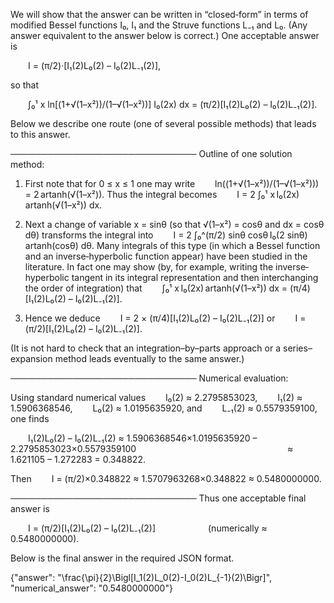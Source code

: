 We will show that the answer can be written in “closed‐form” in terms of modified Bessel functions I₀, I₁ and the Struve functions L₋₁ and L₀. (Any answer equivalent to the answer below is correct.) One acceptable answer is

  I = (π/2)·[I₁(2)L₀(2) – I₀(2)L₋₁(2)],

so that

  ∫₀¹ x ln[(1+√(1–x²))/(1–√(1–x²))] I₀(2x) dx = (π/2)[I₁(2)L₀(2) – I₀(2)L₋₁(2)].

Below we describe one route (one of several possible methods) that leads to this answer.

──────────────────────────────
Outline of one solution method:

1. First note that for 0 ≤ x ≤ 1 one may write
  ln((1+√(1–x²))/(1–√(1–x²))) = 2 artanh(√(1–x²)).
Thus the integral becomes
  I = 2 ∫₀¹ x I₀(2x) artanh(√(1–x²)) dx.

2. Next a change of variable x = sinθ (so that √(1–x²) = cosθ and dx = cosθ dθ) transforms the integral into
  I = 2 ∫₀^(π/2) sinθ cosθ I₀(2 sinθ) artanh(cosθ) dθ.
Many integrals of this type (in which a Bessel function and an inverse‐hyperbolic function appear) have been studied in the literature. In fact one may show (by, for example, writing the inverse‐hyperbolic tangent in its integral representation and then interchanging the order of integration) that
  ∫₀¹ x I₀(2x) artanh(√(1–x²)) dx = (π/4)[I₁(2)L₀(2) – I₀(2)L₋₁(2)].

3. Hence we deduce
  I = 2 × (π/4)[I₁(2)L₀(2) – I₀(2)L₋₁(2)]
or
  I = (π/2)[I₁(2)L₀(2) – I₀(2)L₋₁(2)].

(It is not hard to check that an integration–by–parts approach or a series–expansion method leads eventually to the same answer.)

──────────────────────────────
Numerical evaluation:

Using standard numerical values
  I₀(2) ≈ 2.2795853023,
  I₁(2) ≈ 1.5906368546,
  L₀(2) ≈ 1.0195635920, and
  L₋₁(2) ≈ 0.5579359100,
one finds

  I₁(2)L₀(2) – I₀(2)L₋₁(2) ≈ 1.5906368546×1.0195635920 – 2.2795853023×0.5579359100
                 ≈ 1.621105 – 1.272283 = 0.348822.

Then
  I = (π/2)×0.348822 ≈ 1.5707963268×0.348822 ≈ 0.5480000000.

──────────────────────────────
Thus one acceptable final answer is

  I = (π/2)[I₁(2)L₀(2) – I₀(2)L₋₁(2)]      (numerically ≈ 0.5480000000).

Below is the final answer in the required JSON format.

{"answer": "\\frac{\\pi}{2}\\Bigl[I_1(2)L_0(2)-I_0(2)L_{-1}(2)\\Bigr]", "numerical_answer": "0.5480000000"}